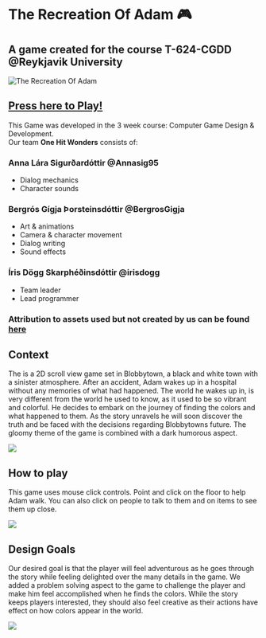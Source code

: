 # The Recreation Of Adam :video_game:
## A game created for the course T-624-CGDD @Reykjavik University
![The Recreation Of Adam](https://i.imgur.com/K4zCwNH.png)

## [Press here to Play!](https://onehitwonders.itch.io/the-recreation-of-adam)

This Game was developed in the 3 week course: Computer Game Design & Development.  
Our team **One Hit Wonders** consists of:

### **Anna Lára Sigurðardóttir** @Annasig95
* Dialog mechanics
* Character sounds

### **Bergrós Gígja Þorsteinsdóttir** @BergrosGigja
* Art & animations
* Camera & character movement
* Dialog writing
* Sound effects

### **Íris Dögg Skarphéðinsdóttir** @irisdogg
* Team leader
* Lead programmer

### Attribution to assets used but not created by us can be found [here](https://github.com/BergrosGigja/The-recreation-of-Adam/blob/master/Attribution.md)

## Context

The is a 2D scroll view game set in Blobbytown, a black and white town with a sinister atmosphere.
After an accident, Adam wakes up in a hospital without any memories of what had happened. The world he wakes up in, is very different from the world he used to know, as it used to be so vibrant and colorful. He decides to embark on the journey of finding the colors and what happened to them. As the story unravels he will soon discover the truth and be faced with the decisions regarding Blobbytowns future. The gloomy theme of the game is combined with a dark humorous aspect.

![](https://media.giphy.com/media/f9RmPAAKmRBEPKClE2/giphy.gif)

## How to play

This game uses mouse click controls. Point and click on the floor to help Adam walk. You can also click on people to talk to them and on items to see them up close.

![](https://media.giphy.com/media/1rM1e6I7IEvxhbEMZr/giphy.gif)

## Design Goals

Our desired goal is that the player will feel adventurous as he goes through the story while feeling delighted over the many details in the game. We added a problem solving aspect to the game to challenge the player and make him feel accomplished when he finds the colors. While the story keeps players interested, they should also feel creative as their actions have effect on how colors appear in the world.

![](https://media.giphy.com/media/21SpDc0lR7smrrMCvq/giphy.gif)
